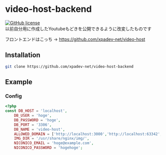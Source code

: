 # video-host-backend
[![GitHub license](https://img.shields.io/badge/license-MIT-blue.svg)](https://github.com/xpadev-net/niconicomments/blob/master/LICENSE)  
以前自分用に作成したYoutubeもどきを公開できるように改変したものです  

フロントエンドはこっち -> https://github.com/xpadev-net/video-host

## Installation
```bash
git clone https://github.com/xpadev-net/video-host-backend
```

## Example
### Config
```php
<?php
const DB_HOST = 'localhost',
    DB_USER = 'hoge',
    DB_PASSWORD = 'hoge',
    DB_PORT = '3306',
    DB_NAME = 'video-host',
    ALLOWED_DOMAIN = ['http://localhost:3000','http://localhost:63342','video-host.xpadev.net'],
    IMG_DIR = '/usr/share/nginx/img/',
    NICONICO_EMAIL = 'hoge@example.com',
    NICONICO_PASSWORD = 'hogehoge';
```